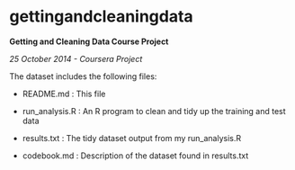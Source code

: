 gettingandcleaningdata
======================

**Getting and Cleaning Data Course Project**

*25 October 2014 - Coursera Project*

The dataset includes the following files:

 *  README.md      : This file

 *  run_analysis.R : An R program to clean and tidy up the training and test data

 *  results.txt    : The tidy dataset output from my run_analysis.R

 *  codebook.md    : Description of the dataset found in results.txt


